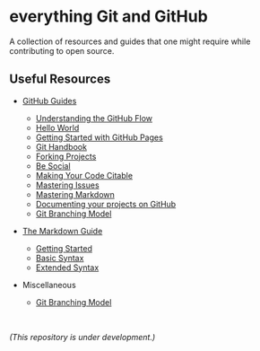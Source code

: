 # everything Git and GitHub
A collection of resources and guides that one might require while contributing to open source.

## Useful Resources

* [GitHub Guides](https://guides.github.com/)
    - [Understanding the GitHub Flow](https://guides.github.com/introduction/flow/)
    - [Hello World](https://guides.github.com/activities/hello-world/)
    - [Getting Started with GitHub Pages](https://guides.github.com/features/pages/)
    - [Git Handbook](https://guides.github.com/introduction/git-handbook/)
    - [Forking Projects](https://guides.github.com/activities/forking/)
    - [Be Social](https://guides.github.com/activities/socialize/)
    - [Making Your Code Citable](https://guides.github.com/activities/citable-code/)
    - [Mastering Issues](https://guides.github.com/features/issues/)
    - [Mastering Markdown](https://guides.github.com/features/mastering-markdown/)
    - [Documenting your projects on GitHub](https://guides.github.com/features/wikis/)
    - [Git Branching Model](https://nvie.com/posts/a-successful-git-branching-model/)

* [The Markdown Guide](https://www.markdownguide.org/)
    - [Getting Started](https://www.markdownguide.org/getting-started/)
    - [Basic Syntax](https://www.markdownguide.org/basic-syntax/)
    - [Extended Syntax](https://www.markdownguide.org/extended-syntax/)
* Miscellaneous 
    - [Git Branching Model](https://nvie.com/posts/a-successful-git-branching-model/)


</br>

_(This repository is under development.)_
